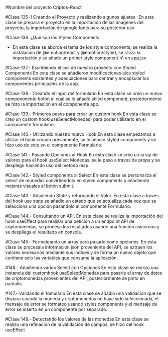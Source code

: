 #Nombre del proyecto Criptos-React

#Clase 135-1 Creando el Proyecto y realizando algunos ajustes
-En esta clase se prepara el proyecto en la importación de las imagenes del proyecto, la importación de google fonts para su posterior uso

#Clase 136. ¿Que son los Styled Components
- En esta clase se aborda el tema de los style components, se realiza la instalacion de @emotion/react y @emotion/styled, se raliza la importación y se añade un primer style component h1 en app.jsx

#Clase 137.- Escribiendo el css de nuestro proyecto con Styled Components
En esta clase se añadieron modificaciones  alos styled components existentes y adecuaciones para centrar y encapsular los componentes principales de la app.

#Clase 138.- Creando el input del formulario
En esta clase se creo un nuevo compononente boton al cual se le añadio stiled component, posteriormente se hizo la importación en el componente app.

#Clase 139.- Primeros pasos para crear un custom hook
En esta clase se creo un costom hook(useSelectMonedas) para poder utilizarlo en el componente formulario.

#Clase 140.- Utilizando nuestro nuevo Hook
En esta clase empezamos a utilizar el hook creado previamente, se le añadio styled components y se hizo uso de este en el componente Formulario.

#Clase 141.- Pasando Opciones al Hook
En esta clase se creo un array de valores para el hook useSelect Monedas, se le paso a traves de props y se desplego haciendo uso del metodo map.

#Clase 142.- Styled components al Select
En esta clase se personaliza el select de monedas convirtiendolo en styled components y añadiendo mejoras visuales al botón submit.

#Clase 143.- Añadiendo State y retornando el Valor.
En esta clase a traves del hook use state se añadio un estado que se actualiza cada vez que se selecciona una opción pasandolo al componente Formulario.

#Clase 144.- Consultando un API.
En esta clase se realiza la importación del hook useEffect para realizar una petición a un endpoint API de criptomonedas, se procesa los resultados usando una función asincrona y se despliega el resultado en consola.

#Clase 145.- Formateando un array para pasarlo como opciones.
En esta clase se procesala información json proveniente del API, se extraen los valores necesarios mediante sus indices y se forma un nuevo objeto que contiene solo las variables que consume la aplicación.

#146.- Añadiendo varios Select con Opciones
En esta clase se realizo una instancia del customhook useSelectMonedas para pasarle el array de datos de criptomonedas provenientes del API, posteriormente se pinto en pantalla.

#147.- Validando el fomulario
En esta clase se añadio una validación que se dispara cuando la moneda y criptomonedas no haya sido seleccionada, el mensaje de error se formateo usando styles components y el mensaje de error se inserto en un componente por separado.

#Clase 148.- Detectando los valores de las monedas
En esta clase se realizo una refinación de la validación de campos, se hizo del hook useEffect